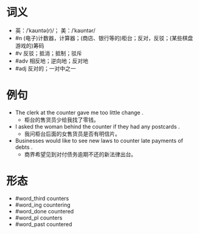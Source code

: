 # 词义
- 英：/ˈkaʊntə(r)/； 美：/ˈkaʊntər/
- #n (电子)计数器，计算器；(商店、银行等的)柜台；反对，反驳；(某些棋盘游戏的)筹码
- #v 反驳；抵消；抵制；驳斥
- #adv 相反地；逆向地；反对地
- #adj 反对的；一对中之一
# 例句
- The clerk at the counter gave me too little change .
	- 柜台的售货员少给我找了零钱。
- I asked the woman behind the counter if they had any postcards .
	- 我问柜台后面的女售货员是否有明信片。
- Businesses would like to see new laws to counter late payments of debts .
	- 商界希望见到对付债务逾期不还的新法律出台。
# 形态
- #word_third counters
- #word_ing countering
- #word_done countered
- #word_pl counters
- #word_past countered
